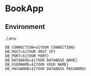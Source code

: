 # BookApp

## Environment
./.env
```
DB_CONNECTION=${YOUR CONNECTION}
DB_HOST=${YOUR HOST IP}
DB_PORT=${YOUR PORT}
DB_DATABASE=${YOUR DATABASE NAME}
DB_USERNAME=${YOUR USER NAME}
DB_PASSWORD=${YOUR DATABASE PASSWORD}
```
